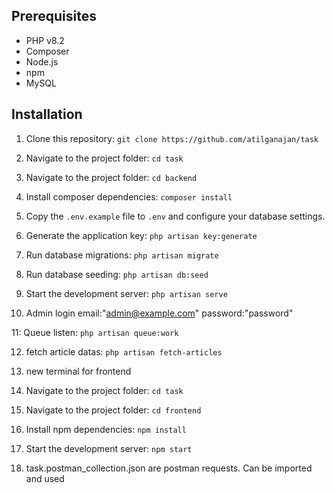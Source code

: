 
## Prerequisites

- PHP v8.2
- Composer
- Node.js
- npm
- MySQL

## Installation

1. Clone this repository: `git clone https://github.com/atilganajan/task`

2. Navigate to the project folder: `cd task`

3. Navigate to the project folder: `cd backend`

4. Install composer dependencies: `composer install`

5. Copy the `.env.example` file to `.env` and configure your database settings.

6. Generate the application key: `php artisan key:generate`

7. Run database migrations: `php artisan migrate`

8. Run database seeding: `php artisan db:seed `

9. Start the development server: `php artisan serve`

10. Admin login email:"admin@example.com" password:"password"

11: Queue listen: `php artisan queue:work`

12. fetch article datas: `php artisan fetch-articles`

13. new terminal for frontend

14. Navigate to the project folder: `cd task`

15. Navigate to the project folder: `cd frontend`

16. Install npm dependencies: `npm install`

17. Start the development server: `npm start`

18. task.postman_collection.json are postman requests. Can be imported and used

